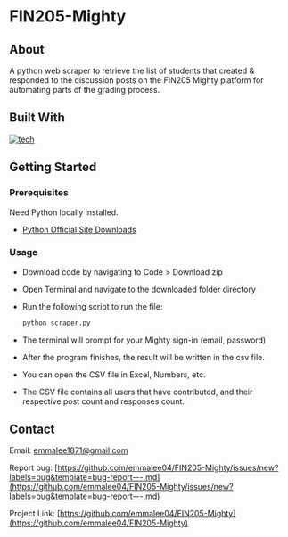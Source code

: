 # FIN205-Mighty

## About
A python web scraper to retrieve the list of students that created & responded to the discussion posts on the FIN205 Mighty platform for automating parts of the grading process.

## Built With
[![tech](https://skillicons.dev/icons?i=python,selenium)](https://skillicons.dev)

## Getting Started

### Prerequisites

Need Python locally installed.
* [Python Official Site Downloads](https://www.python.org/downloads/)

### Usage

* Download code by navigating to Code > Download zip
* Open Terminal and navigate to the downloaded folder directory
* Run the following script to run the file:
  
  ```sh
  python scraper.py
  ```
* The terminal will prompt for your Mighty sign-in (email, password)
* After the program finishes, the result will be written in the csv file.
* You can open the CSV file in Excel, Numbers, etc.
* The CSV file contains all users that have contributed, and their respective post count and responses count.

## Contact

Email: emmalee1871@gmail.com

Report bug: [https://github.com/emmalee04/FIN205-Mighty/issues/new?labels=bug&template=bug-report---.md](https://github.com/emmalee04/FIN205-Mighty/issues/new?labels=bug&template=bug-report---.md)

Project Link: [https://github.com/emmalee04/FIN205-Mighty](https://github.com/emmalee04/FIN205-Mighty)
